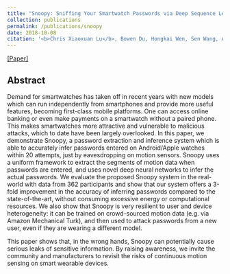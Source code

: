 ```yaml
---
title: "Snoopy: Sniffing Your Smartwatch Passwords via Deep Sequence Learning"
collection: publications
permalink: /publications/snoopy
date: 2018-10-08
citation: '<b>Chris Xiaoxuan Lu</b>, Bowen Du, Hongkai Wen, Sen Wang, Andrew Markham, Ivan Martinovic, Yiran Shen and Niki Trigoni. <i>In UbiComp 2018.</i>'
---
```

[[Paper]](https://christopherlu.github.io/files/papers/[UbiComp2018]Snoopy.pdf)


## Abstract
Demand for smartwatches has taken off in recent years with new models which can run independently from smartphones and provide more useful features, becoming first-class mobile platforms. One can access online banking or even make payments on a smartwatch without a paired phone. This makes smartwatches more attractive and vulnerable to malicious attacks, which to date have been largely overlooked. In this paper, we demonstrate Snoopy, a password extraction and inference system which is able to accurately infer passwords entered on Android/Apple watches within 20 attempts, just by eavesdropping on motion sensors. Snoopy uses a uniform framework to extract the segments of motion data when passwords are entered, and uses novel deep neural networks to infer the actual passwords. We evaluate the proposed Snoopy system in the real-world with data from 362 participants and show that our system offers a 3-fold improvement in the accuracy of inferring passwords compared to the state-of-the-art, without consuming excessive energy or computational resources. We also show that Snoopy is very resilient to user and device heterogeneity: it can be trained on crowd-sourced motion data (e.g. via Amazon Mechanical Turk), and then used to attack passwords from a new user, even if they are wearing a different model. 

This paper shows that, in the wrong hands, Snoopy can potentially cause serious leaks of sensitive information. By raising awareness, we invite the community and manufacturers to revisit the risks of continuous motion sensing on smart wearable devices. 